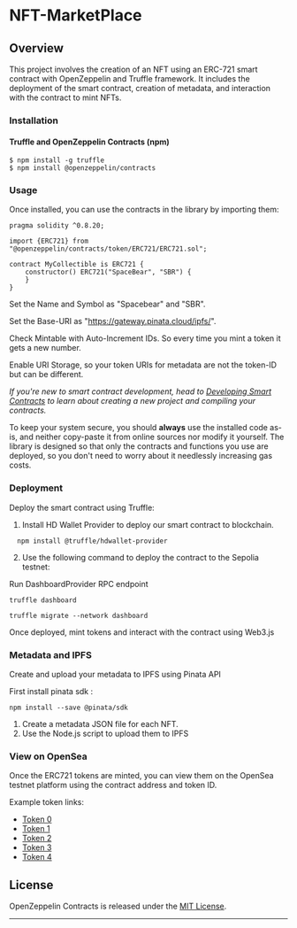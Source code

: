# NFT-MarketPlace

## Overview

This project involves the creation of an NFT using an ERC-721 smart contract with OpenZeppelin and Truffle framework. It includes the deployment of the smart contract, creation of metadata, and interaction with the contract to mint NFTs.

### Installation

#### Truffle and OpenZeppelin Contracts (npm)

```
$ npm install -g truffle
$ npm install @openzeppelin/contracts
```

### Usage

Once installed, you can use the contracts in the library by importing them:

```solidity
pragma solidity ^0.8.20;

import {ERC721} from "@openzeppelin/contracts/token/ERC721/ERC721.sol";

contract MyCollectible is ERC721 {
    constructor() ERC721("SpaceBear", "SBR") {
    }
}
```

Set the Name and Symbol as "Spacebear" and "SBR".

Set the Base-URI as "https://gateway.pinata.cloud/ipfs/".

Check Mintable with Auto-Increment IDs. So every time you mint a token it gets a new number.

Enable URI Storage, so your token URIs for metadata are not the token-ID but can be different.

_If you're new to smart contract development, head to [Developing Smart Contracts](https://docs.openzeppelin.com/learn/developing-smart-contracts) to learn about creating a new project and compiling your contracts._

To keep your system secure, you should **always** use the installed code as-is, and neither copy-paste it from online sources nor modify it yourself. The library is designed so that only the contracts and functions you use are deployed, so you don't need to worry about it needlessly increasing gas costs.

### Deployment

Deploy the smart contract using Truffle:

1. Install HD Wallet Provider to deploy our smart contract to blockchain.
   
```
  npm install @truffle/hdwallet-provider
```

2. Use the following command to deploy the contract to the Sepolia testnet:
   
Run DashboardProvider RPC endpoint

```
truffle dashboard

truffle migrate --network dashboard
```

Once deployed, mint tokens and interact with the contract using Web3.js

### Metadata and IPFS

Create and upload your metadata to IPFS using Pinata API

First install pinata sdk :

```
npm install --save @pinata/sdk
```

1. Create a metadata JSON file for each NFT.
2. Use the Node.js script to upload them to IPFS


### View on OpenSea

Once the ERC721 tokens are minted, you can view them on the OpenSea testnet platform using the contract address and token ID.

Example token links:
- [Token 0](https://testnets.opensea.io/assets/sepolia/0x53eb45711d73cfcd8f70ad70d1b8abc26bb18dae/0)
- [Token 1](https://testnets.opensea.io/assets/sepolia/0x53eb45711d73cfcd8f70ad70d1b8abc26bb18dae/1)
- [Token 2](https://testnets.opensea.io/assets/sepolia/0x53eb45711d73cfcd8f70ad70d1b8abc26bb18dae/2)
- [Token 3](https://testnets.opensea.io/assets/sepolia/0x53eb45711d73cfcd8f70ad70d1b8abc26bb18dae/3)
- [Token 4](https://testnets.opensea.io/assets/sepolia/0x53eb45711d73cfcd8f70ad70d1b8abc26bb18dae/4)

## License

OpenZeppelin Contracts is released under the [MIT License](LICENSE).


---
